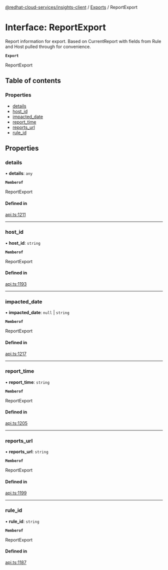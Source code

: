 [@redhat-cloud-services/insights-client](../README.md) / [Exports](../modules.md) / ReportExport

# Interface: ReportExport

Report information for export.  Based on CurrentReport with fields from Rule and Host pulled through for convenience.

**`Export`**

ReportExport

## Table of contents

### Properties

- [details](ReportExport.md#details)
- [host\_id](ReportExport.md#host_id)
- [impacted\_date](ReportExport.md#impacted_date)
- [report\_time](ReportExport.md#report_time)
- [reports\_url](ReportExport.md#reports_url)
- [rule\_id](ReportExport.md#rule_id)

## Properties

### details

• **details**: `any`

**`Memberof`**

ReportExport

#### Defined in

[api.ts:1211](https://github.com/RedHatInsights/javascript-clients/blob/main/packages/insights/api.ts#L1211)

___

### host\_id

• **host\_id**: `string`

**`Memberof`**

ReportExport

#### Defined in

[api.ts:1193](https://github.com/RedHatInsights/javascript-clients/blob/main/packages/insights/api.ts#L1193)

___

### impacted\_date

• **impacted\_date**: ``null`` \| `string`

**`Memberof`**

ReportExport

#### Defined in

[api.ts:1217](https://github.com/RedHatInsights/javascript-clients/blob/main/packages/insights/api.ts#L1217)

___

### report\_time

• **report\_time**: `string`

**`Memberof`**

ReportExport

#### Defined in

[api.ts:1205](https://github.com/RedHatInsights/javascript-clients/blob/main/packages/insights/api.ts#L1205)

___

### reports\_url

• **reports\_url**: `string`

**`Memberof`**

ReportExport

#### Defined in

[api.ts:1199](https://github.com/RedHatInsights/javascript-clients/blob/main/packages/insights/api.ts#L1199)

___

### rule\_id

• **rule\_id**: `string`

**`Memberof`**

ReportExport

#### Defined in

[api.ts:1187](https://github.com/RedHatInsights/javascript-clients/blob/main/packages/insights/api.ts#L1187)
